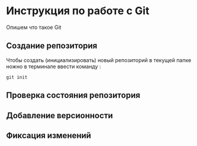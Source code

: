# Инструкция по работе с Git

Опишем что такое Git

## Создание репозитория

Чтобы создать (инициализировать) новый репозиторий в текущей папке ножно в терминале ввести команду :

    git init

## Проверка состояния репозитория

## Добавление версионности

## Фиксация изменений 
